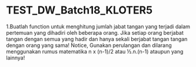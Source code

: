 # TEST_DW_Batch18_KLOTER5


1.Buatlah function untuk menghitung jumlah jabat tangan yang terjadi dalam pertemuan yang dihadiri oleh beberapa orang. Jika setiap orang berjabat tangan dengan semua yang hadir dan hanya sekali berjabat tangan tangan dengan orang yang sama!
Notice, Gunakan perulangan dan dilarang menggunakan rumus matematika            n x (n-1)/2  atau  ½.n.(n-1) ataupun yang lainnya!
